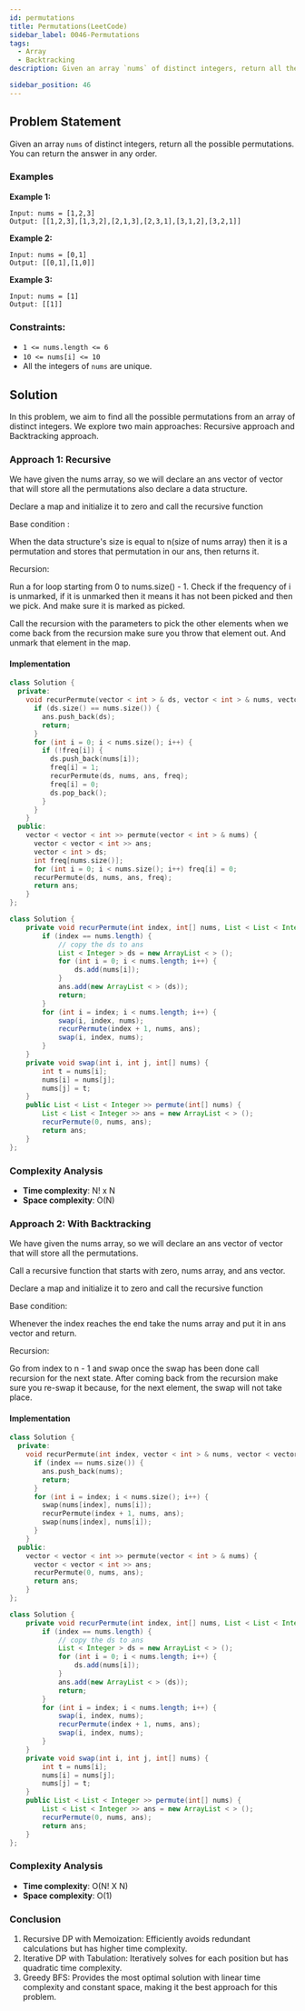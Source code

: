 ```yaml
---
id: permutations
title: Permutations(LeetCode)
sidebar_label: 0046-Permutations
tags:
  - Array
  - Backtracking
description: Given an array `nums` of distinct integers, return all the possible permutations. You can return the answer in any order.

sidebar_position: 46
---
```


## Problem Statement

Given an array `nums` of distinct integers, return all the possible permutations. You can return the answer in any order.

### Examples

**Example 1:**

```plaintext
Input: nums = [1,2,3]
Output: [[1,2,3],[1,3,2],[2,1,3],[2,3,1],[3,1,2],[3,2,1]]
```

**Example 2:**

```plaintext
Input: nums = [0,1]
Output: [[0,1],[1,0]]
```

**Example 3:**

```plaintext
Input: nums = [1]
Output: [[1]]
```

### Constraints:

- `1 <= nums.length <= 6`
- `10 <= nums[i] <= 10`
- All the integers of `nums` are unique.

## Solution

In this problem, we aim to find all the possible permutations from an array of distinct integers. We explore two main approaches: Recursive approach and Backtracking approach.

### Approach 1: Recursive
We have given the nums array, so we will declare an ans vector of vector that will store all the permutations also declare a data structure.

Declare a map and initialize it to zero and call the recursive function

Base condition :

When the data structure's size is equal to n(size of nums array)  then it is a permutation and stores that permutation in our ans, then returns it.

Recursion:

Run a for loop starting from 0 to nums.size() - 1. Check if the frequency of i is unmarked, if it is unmarked then it means it has not been picked and then we pick. And make sure it is marked as picked.

Call the recursion with the parameters to pick the other elements when we come back from the recursion make sure you throw that element out. And unmark that element in the map.

#### Implementation

```C++
class Solution {
  private:
    void recurPermute(vector < int > & ds, vector < int > & nums, vector < vector < int >> & ans, int freq[]) {
      if (ds.size() == nums.size()) {
        ans.push_back(ds);
        return;
      }
      for (int i = 0; i < nums.size(); i++) {
        if (!freq[i]) {
          ds.push_back(nums[i]);
          freq[i] = 1;
          recurPermute(ds, nums, ans, freq);
          freq[i] = 0;
          ds.pop_back();
        }
      }
    }
  public:
    vector < vector < int >> permute(vector < int > & nums) {
      vector < vector < int >> ans;
      vector < int > ds;
      int freq[nums.size()];
      for (int i = 0; i < nums.size(); i++) freq[i] = 0;
      recurPermute(ds, nums, ans, freq);
      return ans;
    }
};
```

```Java
class Solution {
    private void recurPermute(int index, int[] nums, List < List < Integer >> ans) {
        if (index == nums.length) {
            // copy the ds to ans
            List < Integer > ds = new ArrayList < > ();
            for (int i = 0; i < nums.length; i++) {
                ds.add(nums[i]);
            }
            ans.add(new ArrayList < > (ds));
            return;
        }
        for (int i = index; i < nums.length; i++) {
            swap(i, index, nums);
            recurPermute(index + 1, nums, ans);
            swap(i, index, nums);
        }
    }
    private void swap(int i, int j, int[] nums) {
        int t = nums[i];
        nums[i] = nums[j];
        nums[j] = t;
    }
    public List < List < Integer >> permute(int[] nums) {
        List < List < Integer >> ans = new ArrayList < > ();
        recurPermute(0, nums, ans);
        return ans;
    }
};
```

### Complexity Analysis

- **Time complexity**: N! x N
- **Space complexity**: O(N)

### Approach 2: With Backtracking

We have given the nums array, so we will declare an ans vector of vector that will store all the permutations.

Call a recursive function that starts with zero, nums array, and ans vector.

Declare a map and initialize it to zero and call the recursive function

Base condition:

Whenever the index reaches the end take the nums array and put it in ans vector and return.

Recursion:

Go from index to n - 1 and swap once the swap has been done call recursion for the next state. After coming back from the recursion make sure you re-swap it because, for the next element, the swap will not take place.
   
#### Implementation 

```C++
class Solution {
  private:
    void recurPermute(int index, vector < int > & nums, vector < vector < int >> & ans) {
      if (index == nums.size()) {
        ans.push_back(nums);
        return;
      }
      for (int i = index; i < nums.size(); i++) {
        swap(nums[index], nums[i]);
        recurPermute(index + 1, nums, ans);
        swap(nums[index], nums[i]);
      }
    }
  public:
    vector < vector < int >> permute(vector < int > & nums) {
      vector < vector < int >> ans;
      recurPermute(0, nums, ans);
      return ans;
    }
};
```

```Java
class Solution {
    private void recurPermute(int index, int[] nums, List < List < Integer >> ans) {
        if (index == nums.length) {
            // copy the ds to ans
            List < Integer > ds = new ArrayList < > ();
            for (int i = 0; i < nums.length; i++) {
                ds.add(nums[i]);
            }
            ans.add(new ArrayList < > (ds));
            return;
        }
        for (int i = index; i < nums.length; i++) {
            swap(i, index, nums);
            recurPermute(index + 1, nums, ans);
            swap(i, index, nums);
        }
    }
    private void swap(int i, int j, int[] nums) {
        int t = nums[i];
        nums[i] = nums[j];
        nums[j] = t;
    }
    public List < List < Integer >> permute(int[] nums) {
        List < List < Integer >> ans = new ArrayList < > ();
        recurPermute(0, nums, ans);
        return ans;
    }
};
```

### Complexity Analysis

- **Time complexity**: O(N! X N)
- **Space complexity**: O(1)


### Conclusion

1. Recursive DP with Memoization: Efficiently avoids redundant calculations but has higher time complexity.
2. Iterative DP with Tabulation: Iteratively solves for each position but has quadratic time complexity.
3. Greedy BFS: Provides the most optimal solution with linear time complexity and constant space, making it the best approach for this problem.
